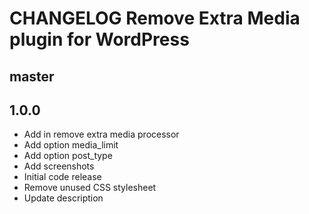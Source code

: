 # CHANGELOG Remove Extra Media plugin for WordPress

## master

## 1.0.0
* Add in remove extra media processor
* Add option media_limit
* Add option post_type
* Add screenshots
* Initial code release 
* Remove unused CSS stylesheet
* Update description
